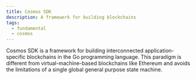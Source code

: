```yaml
---
title: Cosmos SDK
description: A framework for building blockchains
tags:
  - fundamental
  - cosmos
---
```


Cosmos SDK is a framework for building interconnected application-specific blockchains in the Go programming language. This paradigm is different from virtual-machine-based blockchains like Ethereum and avoids the limitations of a single global general purpose state machine.

